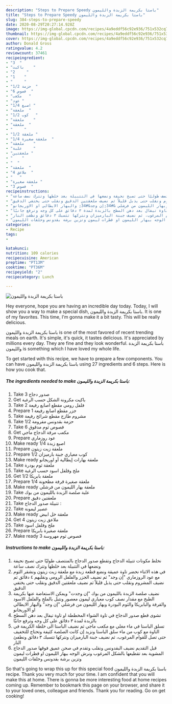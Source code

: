 ```yaml
---
description: "Steps to Prepare Speedy باستا بكريمة الزبدة والليمون"
title: "Steps to Prepare Speedy باستا بكريمة الزبدة والليمون"
slug: 384-steps-to-prepare-speedy
date: 2020-08-29T20:27:14.928Z
image: https://img-global.cpcdn.com/recipes/4a9eddf56c92e936/751x532cq70/الصورة-الرئيسية-لوصفةباستا-بكريمة-الزبدة-والليمون.jpg
thumbnail: https://img-global.cpcdn.com/recipes/4a9eddf56c92e936/751x532cq70/الصورة-الرئيسية-لوصفةباستا-بكريمة-الزبدة-والليمون.jpg
cover: https://img-global.cpcdn.com/recipes/4a9eddf56c92e936/751x532cq70/الصورة-الرئيسية-لوصفةباستا-بكريمة-الزبدة-والليمون.jpg
author: Donald Gross
ratingvalue: 4.2
reviewcount: 37461
recipeingredient:
- "3  "
- "باكيت    "
- "2     "
- "1    "
- "     "
- "1/2 حزمة  "
- "6 فصوص  "
- "مكعب   "
- "عود "
- "1/4 اصبع "
- "ملعقة  "
- "1/2 كوب   "
- "ملعقة    "
- "ملعقة  "
- "     "
- "1/2 ملعقة "
- "1/4 ملعقة صغيرة  "
- "ملعقة    "
- "علبة     "
- "ملعقتين "
- "    "
- "  "
- "ملعقة  "
- "4 ملاعق  "
- "   "
- "ملعقة صغيرة "
- "3 فصوص  "
recipeinstructions:
- "نخلط مكونات تتبيلة الدجاج وتقطع صدور الدجاج بالمنتصف طوليًا حتى تصبح نحيفة ونضعها في التتبيلة بعد خلطها وتترك نصف ساعة"
- "في هذه الاثناء نحضر تاوة عميقة ونضع قطعة زبدة مع ملعقة زيت زيتون ونشقر الثوم مع عود الروزماري &#34;إن وجد&#34; ثم نضيف الجزر والفلفل الرومي ونقلبهم ٤ دقائق ثم نضيف المشروم ونقلب حتى يذبل قليلاً ثم نضيف ملعقتين الدقيق ونقلب حتى يختفي الدقيق"
- "نضيف صلصة الزبدة بالليمون من بوك &#34;إن وجدت&#34; ويمكن الاستعاضة عنها بكريمة الطبخ مع مقدار نصف كوب معياري ليمون معصور ونتبل بالملح والفلفل الاسود والقرفة والبابريكا والثوم البودرة وبهار الليمون من فرشلي &#34;إن وجد&#34; والبهار الايطالي او الاوريجانو"
- "تشوى قطع صدور الدجاج في تاوة الشواء المخططة او تاوة تيفال بعد دهن السطح بالزبدة لمدة ٣ دقائق على كل وجه وترفع جانبًا"
- "تسلق الباستا في ماء مغلي مع مكعب ماجي ثم نضيف الباستا الى خلطة الكريمة في التاوة مع كوب من ماء سلق الباستا ونزيد إن كانت الصلصة كثيفة وتحتاج للتخفيف حتى تصل للقوام المرغوب، ثم نضيف جبنة البارميزان ونتركها تتسبك ٣ دقائق ونطفئ النار"
- "قبل التقديم نضيف البقدونس ونقلب وتقدم في صحن عميق فوقها صدور الدجاج المشوية بعد تقطيعها بالشكل المرغوب ونرش الوجه ببهار الليمون او قطرات ليمون وتزين برشة بقدونس وحلقات الليمون"
categories:
- Recipe
tags:
- 

katakunci:  
nutrition: 109 calories
recipecuisine: American
preptime: "PT13M"
cooktime: "PT36M"
recipeyield: "2"
recipecategory: Lunch

---
```



![باستا بكريمة الزبدة والليمون](https://img-global.cpcdn.com/recipes/4a9eddf56c92e936/751x532cq70/الصورة-الرئيسية-لوصفةباستا-بكريمة-الزبدة-والليمون.jpg)

Hey everyone, hope you are having an incredible day today. Today, I will show you a way to make a special dish, باستا بكريمة الزبدة والليمون. It is one of my favorites. This time, I'm gonna make it a bit tasty. This will be really delicious.

باستا بكريمة الزبدة والليمون is one of the most favored of recent trending meals on earth. It's simple, it's quick, it tastes delicious. It's appreciated by millions every day. They are fine and they look wonderful. باستا بكريمة الزبدة والليمون is something which I have loved my whole life.




To get started with this recipe, we have to prepare a few components. You can have باستا بكريمة الزبدة والليمون using 27 ingredients and 6 steps. Here is how you cook that.

<!--inarticleads1-->

##### The ingredients needed to make باستا بكريمة الزبدة والليمون:

1. Take 3 صدور دجاج
1. Get باكيت مكرونة الشكل حسب الرغبة
1. Take 2 فلفل رومي مقطع اصابع رفيعة
1. Prepare 1 جزر مقطع اصابع رفيعة
1. Take  مشروم طازج مقطع شرائح رفيعة
1. Take 1/2 حزمة بقدونس مفرومة
1. Take 6 فصوص ثوم مدقوق
1. Get مكعب مرقة الدجاج ماجي
1. Prepare عود روزماري
1. Make ready 1/4 اصبع زبدة
1. Prepare ملعقة زيت زيتون
1. Prepare 1/2 كوب معياري جبنة بارميزان
1. Make ready ملعقة بهارات إيطالية أو اوريجانو
1. Take ملعقة ثوم بودرة
1. Take  ملح وفلفل اسود حسب الرغبة
1. Get 1/2 ملعقة بابريكا
1. Prepare 1/4 ملعقة صغيرة قرفة مطحونة
1. Make ready ملعقة بهار الليمون من فرشلي
1. Take علبة صلصة الزبدة بالليمون من بوك
1. Prepare ملعقتين دقيق
1. Take  تتبيلة صدور الدجاج :
1. Take  عصير ليمونة
1. Make ready ملعقة خل ابيض
1. Get 4 ملاعق زيت زيتون
1. Take  ملح وفلفل اسود
1. Prepare ملعقة صغيرة بابريكا
1. Make ready 3 فصوص ثوم مهروسة




<!--inarticleads2-->

##### Instructions to make باستا بكريمة الزبدة والليمون:

1. نخلط مكونات تتبيلة الدجاج وتقطع صدور الدجاج بالمنتصف طوليًا حتى تصبح نحيفة ونضعها في التتبيلة بعد خلطها وتترك نصف ساعة
1. في هذه الاثناء نحضر تاوة عميقة ونضع قطعة زبدة مع ملعقة زيت زيتون ونشقر الثوم مع عود الروزماري &#34;إن وجد&#34; ثم نضيف الجزر والفلفل الرومي ونقلبهم ٤ دقائق ثم نضيف المشروم ونقلب حتى يذبل قليلاً ثم نضيف ملعقتين الدقيق ونقلب حتى يختفي الدقيق
1. نضيف صلصة الزبدة بالليمون من بوك &#34;إن وجدت&#34; ويمكن الاستعاضة عنها بكريمة الطبخ مع مقدار نصف كوب معياري ليمون معصور ونتبل بالملح والفلفل الاسود والقرفة والبابريكا والثوم البودرة وبهار الليمون من فرشلي &#34;إن وجد&#34; والبهار الايطالي او الاوريجانو
1. تشوى قطع صدور الدجاج في تاوة الشواء المخططة او تاوة تيفال بعد دهن السطح بالزبدة لمدة ٣ دقائق على كل وجه وترفع جانبًا
1. تسلق الباستا في ماء مغلي مع مكعب ماجي ثم نضيف الباستا الى خلطة الكريمة في التاوة مع كوب من ماء سلق الباستا ونزيد إن كانت الصلصة كثيفة وتحتاج للتخفيف حتى تصل للقوام المرغوب، ثم نضيف جبنة البارميزان ونتركها تتسبك ٣ دقائق ونطفئ النار
1. قبل التقديم نضيف البقدونس ونقلب وتقدم في صحن عميق فوقها صدور الدجاج المشوية بعد تقطيعها بالشكل المرغوب ونرش الوجه ببهار الليمون او قطرات ليمون وتزين برشة بقدونس وحلقات الليمون




So that's going to wrap this up for this special food باستا بكريمة الزبدة والليمون recipe. Thank you very much for your time. I am confident that you will make this at home. There is gonna be more interesting food at home recipes coming up. Remember to bookmark this page on your browser, and share it to your loved ones, colleague and friends. Thank you for reading. Go on get cooking!
